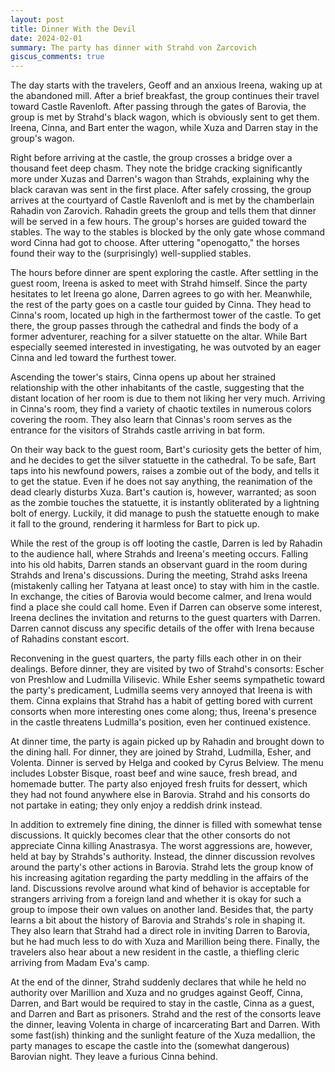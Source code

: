 ```yaml
---
layout: post
title: Dinner With the Devil
date: 2024-02-01
summary: The party has dinner with Strahd von Zarcovich
giscus_comments: true
---
```


The day starts with the travelers, Geoff and an anxious Ireena, waking up at the abandoned mill. After a brief breakfast, the group continues their travel toward Castle Ravenloft. After passing through the gates of Barovia, the group is met by Strahd's black wagon, which is obviously sent to get them. Ireena, Cinna, and Bart enter the wagon, while Xuza and Darren stay in the group's wagon. 

Right before arriving at the castle, the group crosses a bridge over a thousand feet deep chasm. They note the bridge cracking significantly more under Xuzas and Darren's wagon than Strahds, explaining why the black caravan was sent in the first place. After safely crossing, the group arrives at the courtyard of Castle Ravenloft and is met by the chamberlain Rahadin von Zarovich. Rahadin greets the group and tells them that dinner will be served in a few hours. The group's horses are guided toward the stables. The way to the stables is blocked by the only gate whose command word Cinna had got to choose. After uttering "openogatto," the horses found their way to the (surprisingly) well-supplied stables. 

The hours before dinner are spent exploring the castle. After settling in the guest room, Ireena is asked to meet with Strahd himself. Since the party hesitates to let Ireena go alone, Darren agrees to go with her. Meanwhile, the rest of the party goes on a castle tour guided by Cinna. They head to Cinna's room, located up high in the farthermost tower of the castle. To get there, the group passes through the cathedral and finds the body of a former adventurer, reaching for a silver statuette on the altar. While Bart especially seemed interested in investigating, he was outvoted by an eager Cinna and led toward the furthest tower.

Ascending the tower's stairs, Cinna opens up about her strained relationship with the other inhabitants of the castle, suggesting that the distant location of her room is due to them not liking her very much. Arriving in Cinna's room, they find a variety of chaotic textiles in numerous colors covering the room. They also learn that Cinnas's room serves as the entrance for the visitors of Strahds castle arriving in bat form.

On their way back to the guest room, Bart's curiosity gets the better of him, and he decides to get the silver statuette in the cathedral. To be safe, Bart taps into his newfound powers, raises a zombie out of the body, and tells it to get the statue. Even if he does not say anything, the reanimation of the dead clearly disturbs Xuza. Bart's caution is, however, warranted; as soon as the zombie touches the statuette, it is instantly obliterated by a lightning bolt of energy. Luckily, it did manage to push the statuette enough to make it fall to the ground, rendering it harmless for Bart to pick up. 

While the rest of the group is off looting the castle, Darren is led by Rahadin to the audience hall, where Strahds and Ireena's meeting occurs. Falling into his old habits, Darren stands an observant guard in the room during Strahds and Irena's discussions. During the meeting, Strahd asks Ireena (mistakenly calling her Tatyana at least once) to stay with him in the castle. In exchange, the cities of Barovia would become calmer, and Irena would find a place she could call home. Even if Darren can observe some interest, Ireena declines the invitation and returns to the guest quarters with Darren. Darren cannot discuss any specific details of the offer with Irena because of Rahadins constant escort.

Reconvening in the guest quarters, the party fills each other in on their dealings. Before dinner, they are visited by two of Strahd's consorts: Escher von Preshlow and Ludmilla Vilisevic. While Esher seems sympathetic toward the party's predicament, Ludmilla seems very annoyed that Ireena is with them. Cinna explains that Strahd has a habit of getting bored with current consorts when more interesting ones come along; thus, Ireena's presence in the castle threatens Ludmilla's position, even her continued existence.

At dinner time, the party is again picked up by Rahadin and brought down to the dining hall. For dinner, they are joined by Strahd, Ludmilla, Esher, and Volenta. Dinner is served by Helga and cooked by Cyrus Belview. The menu includes Lobster Bisque, roast beef and wine sauce, fresh bread, and homemade butter. The party also enjoyed fresh fruits for dessert, which they had not found anywhere else in Barovia. Strahd and his consorts do not partake in eating; they only enjoy a reddish drink instead.

In addition to extremely fine dining, the dinner is filled with somewhat tense discussions. It quickly becomes clear that the other consorts do not appreciate Cinna killing Anastrasya. The worst aggressions are, however, held at bay by Strahds's authority. Instead, the dinner discussion revolves around the party's other actions in Barovia. Strahd lets the group know of his increasing agitation regarding the party meddling in the affairs of the land. Discussions revolve around what kind of behavior is acceptable for strangers arriving from a foreign land and whether it is okay for such a group to impose their own values on another land. Besides that, the party learns a bit about the history of Barovia and Strahds's role in shaping it. They also learn that Strahd had a direct role in inviting Darren to Barovia, but he had much less to do with Xuza and Marillion being there. Finally, the travelers also hear about a new resident in the castle, a thiefling cleric arriving from Madam Eva's camp.

At the end of the dinner, Strahd suddenly declares that while he held no authority over Marillion and Xuza and no grudges against Geoff,  Cinna, Darren, and Bart would be required to stay in the castle, Cinna as a guest, and Darren and Bart as prisoners. Strahd and the rest of the consorts leave the dinner, leaving Volenta in charge of incarcerating Bart and Darren. With some fast(ish) thinking and the sunlight feature of the Xuza medallion, the party manages to escape the castle into the (somewhat dangerous) Barovian night. They leave a furious Cinna behind.
